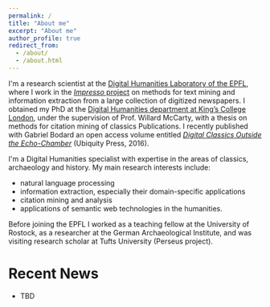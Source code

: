 ```yaml
---
permalink: /
title: "About me"
excerpt: "About me"
author_profile: true
redirect_from:
  - /about/
  - /about.html
---
```



I'm a research scientist at the [Digital Humanities Laboratory of the EPFL](https://dhlab.epfl.ch), where I work in the [*Impresso* project](https://impresso-project.ch/) on methods for text mining and information extraction from a large collection of digitized newspapers. I obtained my PhD at the [Digital Humanities department at King’s College London](https://www.kcl.ac.uk/artshums/depts/ddh/index.aspx), under the supervision of Prof. Willard McCarty, with a thesis on methods for citation mining of classics Publications. I recently published with Gabriel Bodard an open access volume entitled [*Digital Classics Outside the Echo-Chamber*](http://dx.doi.org/10.5334/bat) (Ubiquity Press, 2016).

I'm a Digital Humanities specialist with expertise in the areas of classics, archaeology and history. My main research interests include:
- natural language processing
- information extraction, especially their domain-specific applications
- citation mining and analysis
- applications of semantic web technologies in the humanities.

Before joining the EPFL I worked as a teaching fellow at the University of Rostock, as a researcher at the German Archaeological Institute, and was visiting research scholar at Tufts University (Perseus project).

# Recent News

* TBD
